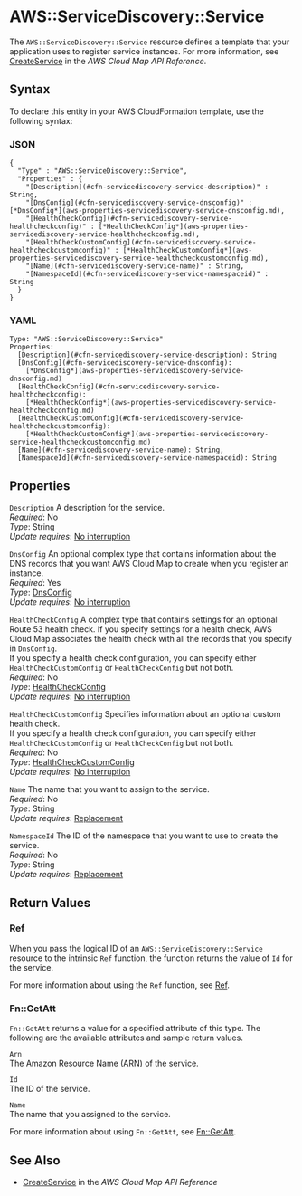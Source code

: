 # AWS::ServiceDiscovery::Service<a name="aws-resource-servicediscovery-service"></a>

The `AWS::ServiceDiscovery::Service` resource defines a template that your application uses to register service instances\. For more information, see [CreateService](https://docs.aws.amazon.com/cloud-map/latest/api/API_CreateService.html) in the *AWS Cloud Map API Reference*\.

## Syntax<a name="aws-resource-servicediscovery-service-syntax"></a>

To declare this entity in your AWS CloudFormation template, use the following syntax:

### JSON<a name="aws-resource-servicediscovery-service-syntax.json"></a>

```
{
  "Type" : "AWS::ServiceDiscovery::Service",
  "Properties" : {
    "[Description](#cfn-servicediscovery-service-description)" : String,
    "[DnsConfig](#cfn-servicediscovery-service-dnsconfig)" : [*DnsConfig*](aws-properties-servicediscovery-service-dnsconfig.md),
    "[HealthCheckConfig](#cfn-servicediscovery-service-healthcheckconfig)" : [*HealthCheckConfig*](aws-properties-servicediscovery-service-healthcheckconfig.md),
    "[HealthCheckCustomConfig](#cfn-servicediscovery-service-healthcheckcustomconfig)" : [*HealthCheckCustomConfig*](aws-properties-servicediscovery-service-healthcheckcustomconfig.md),
    "[Name](#cfn-servicediscovery-service-name)" : String,
    "[NamespaceId](#cfn-servicediscovery-service-namespaceid)" : String
  }
}
```

### YAML<a name="aws-resource-servicediscovery-service-syntax.yaml"></a>

```
Type: "AWS::ServiceDiscovery::Service"
Properties:
  [Description](#cfn-servicediscovery-service-description): String
  [DnsConfig](#cfn-servicediscovery-service-dnsconfig): 
    [*DnsConfig*](aws-properties-servicediscovery-service-dnsconfig.md)
  [HealthCheckConfig](#cfn-servicediscovery-service-healthcheckconfig): 
    [*HealthCheckConfig*](aws-properties-servicediscovery-service-healthcheckconfig.md)
  [HealthCheckCustomConfig](#cfn-servicediscovery-service-healthcheckcustomconfig): 
    [*HealthCheckCustomConfig*](aws-properties-servicediscovery-service-healthcheckcustomconfig.md)
  [Name](#cfn-servicediscovery-service-name): String,
  [NamespaceId](#cfn-servicediscovery-service-namespaceid): String
```

## Properties<a name="aws-resource-servicediscovery-service-properties"></a>

`Description`  <a name="cfn-servicediscovery-service-description"></a>
A description for the service\.  
*Required*: No  
*Type*: String  
*Update requires*: [No interruption](using-cfn-updating-stacks-update-behaviors.md#update-no-interrupt)

`DnsConfig`  <a name="cfn-servicediscovery-service-dnsconfig"></a>
An optional complex type that contains information about the DNS records that you want AWS Cloud Map to create when you register an instance\.  
*Required*: Yes  
*Type*: [DnsConfig](aws-properties-servicediscovery-service-dnsconfig.md)  
*Update requires*: [No interruption](using-cfn-updating-stacks-update-behaviors.md#update-no-interrupt)

`HealthCheckConfig`  <a name="cfn-servicediscovery-service-healthcheckconfig"></a>
A complex type that contains settings for an optional Route 53 health check\. If you specify settings for a health check, AWS Cloud Map associates the health check with all the records that you specify in `DnsConfig`\.  
If you specify a health check configuration, you can specify either `HealthCheckCustomConfig` or `HealthCheckConfig` but not both\.  
*Required*: No  
*Type*: [HealthCheckConfig](aws-properties-servicediscovery-service-healthcheckconfig.md)  
*Update requires*: [No interruption](using-cfn-updating-stacks-update-behaviors.md#update-no-interrupt)

`HealthCheckCustomConfig`  <a name="cfn-servicediscovery-service-healthcheckcustomconfig"></a>
Specifies information about an optional custom health check\.  
If you specify a health check configuration, you can specify either `HealthCheckCustomConfig` or `HealthCheckConfig` but not both\.  
*Required*: No  
*Type*: [HealthCheckCustomConfig](aws-properties-servicediscovery-service-healthcheckcustomconfig.md)  
*Update requires*: [No interruption](using-cfn-updating-stacks-update-behaviors.md#update-no-interrupt)

`Name`  <a name="cfn-servicediscovery-service-name"></a>
The name that you want to assign to the service\.  
*Required*: No  
*Type*: String  
*Update requires*: [Replacement](using-cfn-updating-stacks-update-behaviors.md#update-replacement)

`NamespaceId`  <a name="cfn-servicediscovery-service-namespaceid"></a>
The ID of the namespace that you want to use to create the service\.  
 *Required*: No  
 *Type*: String  
 *Update requires*: [Replacement](using-cfn-updating-stacks-update-behaviors.md#update-replacement) 

## Return Values<a name="aws-resource-servicediscovery-service-returnvalues"></a>

### Ref<a name="aws-resource-servicediscovery-service-ref"></a>

When you pass the logical ID of an `AWS::ServiceDiscovery::Service` resource to the intrinsic `Ref` function, the function returns the value of `Id` for the service\.

For more information about using the `Ref` function, see [Ref](intrinsic-function-reference-ref.md)\.

### Fn::GetAtt<a name="aws-resource-servicediscovery-service-getatt"></a>

 `Fn::GetAtt` returns a value for a specified attribute of this type\. The following are the available attributes and sample return values\.

`Arn`  
The Amazon Resource Name \(ARN\) of the service\.

`Id`  
The ID of the service\.

`Name`  
The name that you assigned to the service\.

For more information about using `Fn::GetAtt`, see [Fn::GetAtt](intrinsic-function-reference-getatt.md)\.

## See Also<a name="aws-resource-servicediscovery-service-seealso"></a>
+ [CreateService](https://docs.aws.amazon.com/cloud-map/latest/api/API_CreateService.html) in the *AWS Cloud Map API Reference*